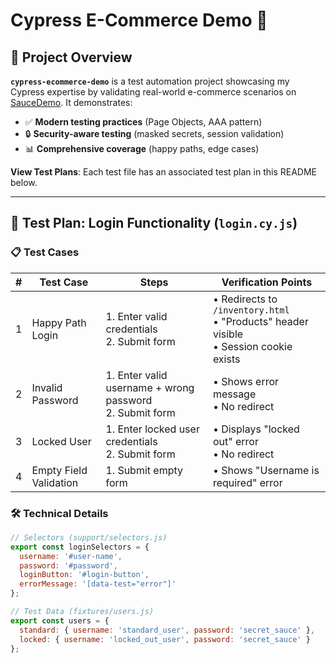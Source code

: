 # Cypress E-Commerce Demo 🛒

## 📌 Project Overview
**`cypress-ecommerce-demo`** is a test automation project showcasing my Cypress expertise by validating real-world e-commerce scenarios on [SauceDemo](https://www.saucedemo.com/). It demonstrates:
- ✅ **Modern testing practices** (Page Objects, AAA pattern)
- 🔒 **Security-aware testing** (masked secrets, session validation)
- 📊 **Comprehensive coverage** (happy paths, edge cases)

**View Test Plans**: Each test file has an associated test plan in this README below.

---

## 🧪 Test Plan: Login Functionality (`login.cy.js`)

### 📋 Test Cases
| #  | Test Case                | Steps                                                                 | Verification Points                          |
|----|--------------------------|----------------------------------------------------------------------|---------------------------------------------|
| 1  | Happy Path Login         | 1. Enter valid credentials<br>2. Submit form                         | • Redirects to `/inventory.html`<br>• "Products" header visible<br>• Session cookie exists |
| 2  | Invalid Password         | 1. Enter valid username + wrong password<br>2. Submit form           | • Shows error message<br>• No redirect      |
| 3  | Locked User              | 1. Enter locked user credentials<br>2. Submit form                   | • Displays "locked out" error<br>• No redirect |
| 4  | Empty Field Validation   | 1. Submit empty form                                                 | • Shows "Username is required" error        |

### 🛠️ Technical Details
```javascript
// Selectors (support/selectors.js)
export const loginSelectors = {
  username: '#user-name',
  password: '#password',
  loginButton: '#login-button',
  errorMessage: '[data-test="error"]'
};

// Test Data (fixtures/users.js)
export const users = {
  standard: { username: 'standard_user', password: 'secret_sauce' },
  locked: { username: 'locked_out_user', password: 'secret_sauce' }
};